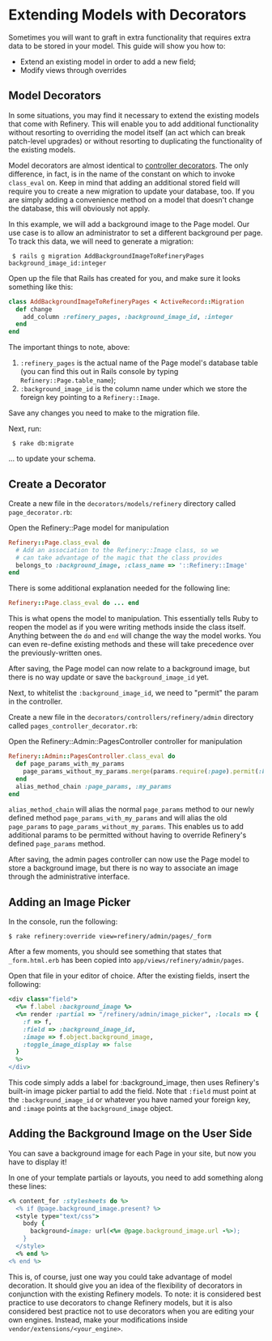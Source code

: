 # Extending Models with Decorators

Sometimes you will want to graft in extra functionality that requires extra data to be stored in your model. This guide will show you how to:

* Extend an existing model in order to add a new field;
* Modify views through overrides

## Model Decorators

In some situations, you may find it necessary to extend the existing models that come with Refinery. This will enable you to add additional functionality without resorting to overriding the model itself (an act which can break patch-level upgrades) or without resorting to duplicating the functionality of the existing models.

Model decorators are almost identical to [controller decorators](https://www.refinerycms.com/guides/extending-controllers-and-models-with-decorators). The only difference, in fact, is in the name of the constant on which to invoke `class_eval` on. Keep in mind that adding an additional stored field will require you to create a new migration to update your database, too. If you are simply adding a convenience method on a model that doesn't change the database, this will obviously not apply.

In this example, we will add a background image to the Page model. Our use case is to allow an administrator to set a different background per page. To track this data, we will need to generate a migration:

```shell
 $ rails g migration AddBackgroundImageToRefineryPages background_image_id:integer
```

Open up the file that Rails has created for you, and make sure it looks something like this:

```ruby
class AddBackgroundImageToRefineryPages < ActiveRecord::Migration
  def change
    add_column :refinery_pages, :background_image_id, :integer
  end
end
```

The important things to note, above:

1. `:refinery_pages` is the actual name of the Page model's database table (you can find this out in Rails console by typing `Refinery::Page.table_name`);
2. `:background_image_id` is the column name under which we store the foreign key pointing to a `Refinery::Image`.

Save any changes you need to make to the migration file.

Next, run:

```shell
 $ rake db:migrate
```

... to update your schema.

## Create a Decorator

Create a new file in the `decorators/models/refinery` directory called `page_decorator.rb`:

Open the Refinery::Page model for manipulation

```ruby
Refinery::Page.class_eval do
  # Add an association to the Refinery::Image class, so we
  # can take advantage of the magic that the class provides
  belongs_to :background_image, :class_name => '::Refinery::Image'
end
```

There is some additional explanation needed for the following line:

```ruby
Refinery::Page.class_eval do ... end
```

This is what opens the model to manipulation. This essentially tells Ruby to reopen the model as if you were writing methods inside the class itself. Anything between the `do` and `end` will change the way the model works. You can even re-define existing methods and these will take precedence over the previously-written ones.

After saving, the Page model can now relate to a background image, but there is no way update or save the `background_image_id` yet.

Next, to whitelist the `:background_image_id`, we need to "permit" the param in the controller.

Create a new file in the `decorators/controllers/refinery/admin` directory called `pages_controller_decorator.rb`:

Open the Refinery::Admin::PagesController controller for manipulation

```ruby
Refinery::Admin::PagesController.class_eval do
  def page_params_with_my_params
    page_params_without_my_params.merge(params.require(:page).permit(:background_image_id))
  end
  alias_method_chain :page_params, :my_params
end
```

`alias_method_chain` will alias the normal `page_params` method to our newly defined method `page_params_with_my_params` and will alias the old `page_params` to `page_params_without_my_params`. This
enables us to add additional params to be permitted without having to override Refinery's defined `page_params` method.

After saving, the admin pages controller can now use the Page model to store a background image, but there is no way to associate an image through the administrative interface.

## Adding an Image Picker

In the console, run the following:

```shell
$ rake refinery:override view=refinery/admin/pages/_form
```

After a few moments, you should see something that states that `_form.html.erb` has been copied into `app/views/refinery/admin/pages`.

Open that file in your editor of choice. After the existing fields, insert the following:

```ruby
<div class="field">
  <%= f.label :background_image %>
  <%= render :partial => "/refinery/admin/image_picker", :locals => {
    :f => f,
    :field => :background_image_id,
    :image => f.object.background_image,
    :toggle_image_display => false
  }
  %>
</div>
```

This code simply adds a label for :background_image, then uses Refinery's built-in image picker partial to add the field.
Note that `:field` must point at the `:background_image_id` or whatever you have named your foreign key, and `:image` points at the `background_image` object.

## Adding the Background Image on the User Side

You can save a background image for each Page in your site, but now you have to display it!

In one of your template partials or layouts, you need to add something along these lines:

```ruby
<% content_for :stylesheets do %>
  <% if @page.background_image.present? %>
  <style type="text/css">
    body {
      background-image: url(<%= @page.background_image.url -%>);
    }
  </style>
  <% end %>
<% end %>
```

This is, of course, just one way you could take advantage of model decoration. It should give you an idea of the flexibility of decorators in conjunction with the existing Refinery models. To note: it is considered best practice to use decorators to change Refinery models, but it is also considered best practice not to use decorators when you are editing your own engines. Instead, make your modifications inside `vendor/extensions/<your_engine>`.
